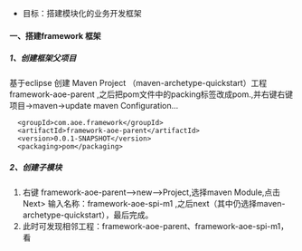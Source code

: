 - 目标：搭建模块化的业务开发框架
####  一、搭建framework 框架
##### 1、创建框架父项目
基于eclipse 创建 Maven Project （maven-archetype-quickstart）工程framework-aoe-parent ,之后把pom文件中的packing标签改成pom.,并右键右键项目->maven->update maven Configuration...  
```language
  <groupId>com.aoe.framework</groupId>
  <artifactId>framework-aoe-parent</artifactId>
  <version>0.0.1-SNAPSHOT</version>
  <packaging>pom</packaging>
```
##### 2、创建子模块
1. 右键 framework-aoe-parent-->new-->Project,选择maven Module,点击 Next> 输入名称：framework-aoe-spi-m1 ,之后next（其中仍选择maven-archetype-quickstart），最后完成。
2. 此时可发现相邻工程：framework-aoe-parent、framework-aoe-spi-m1，看
